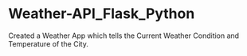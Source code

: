 # Weather-API_Flask_Python
Created a Weather App which tells the Current Weather Condition and Temperature of the City.
